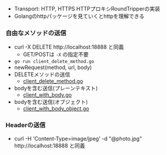 - Transport: HTTP, HTTPS HTTPプロキシRoundTripperの実装
- Golangのhttpパッケージを見ていくとhttpを理解できる

### 自由なメソッドの送信
- curl -X DELETE http://localhost:18888 と同義
  - GET/POSTは `-X` の指定不要
- `go run client_delete_method.go`
- newRequest(method, url, body)
- DELETEメソッドの送信
  - [client_delete_method.go](./client_delete_method.go)
- bodyを含む送信(プレーンテキスト)
  - [client_with_body.go](./client_with_body.go)
- bodyを含む送信(オブジェクト)
  - [client_with_body_object.go](./client_with_body_object.go)

### Headerの送信
- curl -H 'Content-Type=image/jpeg' -d "@photo.jpg" http://localhost:18888 と同義